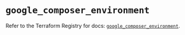 # `google_composer_environment`

Refer to the Terraform Registry for docs: [`google_composer_environment`](https://registry.terraform.io/providers/hashicorp/google/5.24.0/docs/resources/composer_environment).
